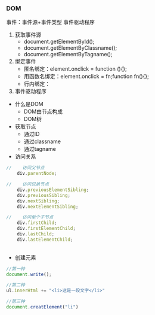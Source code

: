 ### DOM

事件：事件源+事件类型 事件驱动程序

1. 获取事件源
   * document.getElementById();
   * document.getElementByClassname();
   * document.getElementByTagname();
2. 绑定事件
   * 匿名绑定：element.onclick = function (){};
   * 用函数名绑定：element.onclick = fn;function fn(){};
   * 行内绑定：<div class="box" onclick=fn()></div>
3. 事件驱动程序


* 什么是DOM
  * DOM由节点构成
  * DOM树
* 获取节点
  * 通过ID
  * 通过classname
  * 通过tagname
* 访问关系

```javascript
//    访问父节点
    div.parentNode;

//    访问兄弟节点
    div.previousElementSibling;
    div.previousSibling;
    div.nextSibling;
    div.nextElementSibling;

//    访问单个子节点
    div.firstChild;
    div.firstElementChild;
    div.lastChild;
    div.lastElementChild;
    
```



* 创建元素

```javascript
//第一种
document.write();

//第二种
ul.innerHtml += "<li>这是一段文字</li>"

//第三种
document.creatElement("li")
```



